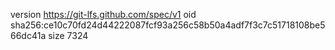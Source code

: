 version https://git-lfs.github.com/spec/v1
oid sha256:ce10c70fd24d44222087fcf93a256c58b50a4adf7f3c7c51718108be566dc41a
size 7324
